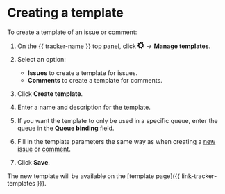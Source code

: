 # Creating a template

To create a template of an issue or comment:

1. On the {{ tracker-name }} top panel, click ![](../../_assets/tracker/tracker-settings.png) → **Manage templates**.

1. Select an option:
    - **Issues** to create a template for issues.
    - **Comments** to create a template for comments.

1. Click **Create template**.

1. Enter a name and description for the template.

1. If you want the template to only be used in a specific queue, enter the queue in the **Queue binding** field.

1. Fill in the template parameters the same way as when creating a [new issue](create-ticket.md) or [comment](comments.md).

1. Click **Save**.

The new template will be available on the [template page]({{ link-tracker-templates }}).



